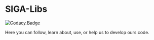 # SIGA-Libs

[![Codacy Badge](https://api.codacy.com/project/badge/Grade/430e60f15a4c484898f4cac9408ce90b)](https://app.codacy.com/manual/BrewertonSantos/SIGA-Libs?utm_source=github.com&utm_medium=referral&utm_content=BrewertonSantos/SIGA-Libs&utm_campaign=Badge_Grade_Dashboard)

Here you can follow, learn about, use, or help us to develop ours code.
